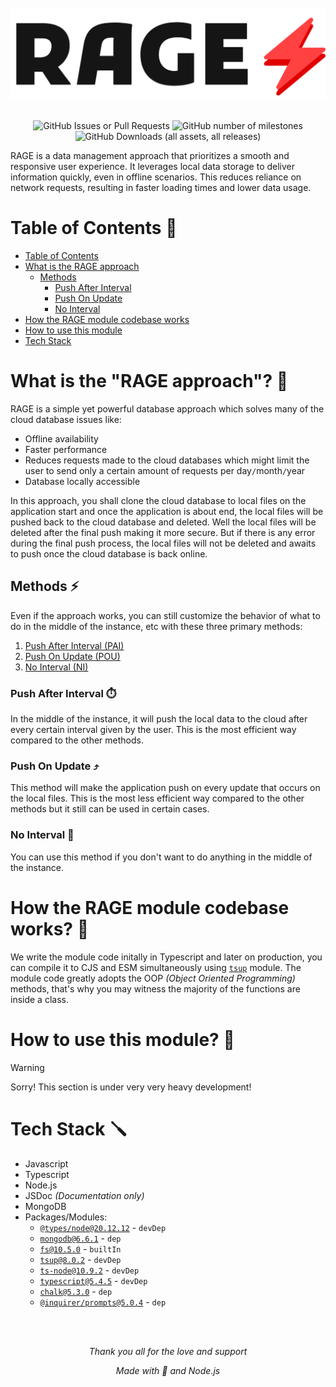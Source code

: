 <br>

<div align='center'>
  <picture>
    <source media="(prefers-color-scheme: dark)" srcset="./img_for_docs/RAGE-default.png">
    <img src="./img_for_docs/RAGE-default-dark.png" alt="RAGE">
  </picture>
</div>

<br>

<div align='center'>

![GitHub Issues or Pull Requests](https://img.shields.io/github/issues/Maghish/RAGE?style=for-the-badge)
![GitHub number of milestones](https://img.shields.io/github/milestones/open/Maghish/RAGE?style=for-the-badge)
![GitHub Downloads (all assets, all releases)](https://img.shields.io/github/downloads/Maghish/RAGE/total?style=for-the-badge)

</div>

RAGE is a data management approach that prioritizes a smooth and responsive user experience. It leverages local data storage to deliver information quickly, even in offline scenarios. This reduces reliance on network requests, resulting in faster loading times and lower data usage.

<!-- 1. How it works?
1. Tech stack
2. More about the RAGE approach and the 3 methods (PAI, POU, NI)
3. Mention the user to read contributing.md and code_of_conduct.md -->

# Table of Contents 📃

- [Table of Contents](#table-of-contents-)
- [What is the RAGE approach](#what-is-the-rage-approach-)
  - [Methods](#methods-)
    - [Push After Interval](#push-after-interval-️)
    - [Push On Update](#push-on-update-️)
    - [No Interval](#no-interval-️)
- [How the RAGE module codebase works](#how-the-rage-module-codebase-works-)
- [How to use this module](#how-to-use-this-module-)
- [Tech Stack](#tech-stack-)

# What is the "RAGE approach"? 🤔

RAGE is a simple yet powerful database approach which solves many of the cloud database issues like:

- Offline availability
- Faster performance
- Reduces requests made to the cloud databases which might limit the user to send only a certain amount of requests per day`/`month`/`year
- Database locally accessible

In this approach, you shall clone the cloud database to local files on the application start and once the application is about end, the local files will be pushed back to the cloud database and deleted. Well the local files will be deleted after the final push making it more secure. But if there is any error during the final push process, the local files will not be deleted and awaits to push once the cloud database is back online.

## Methods ⚡

Even if the approach works, you can still customize the behavior of what to do in the middle of the instance, etc with these three primary methods:

1. [Push After Interval (PAI)](#push-after-interval)
2. [Push On Update (POU)](#push-on-update)
3. [No Interval (NI)](#no-interval)

### Push After Interval ⏱️

In the middle of the instance, it will push the local data to the cloud after every certain interval given by the user. This is the most efficient way compared to the other methods.

### Push On Update ⤴️

This method will make the application push on every update that occurs on the local files. This is the most less efficient way compared to the other methods but it still can be used in certain cases.

### No Interval 🔄️

You can use this method if you don't want to do anything in the middle of the instance.

# How the RAGE module codebase works? 👀

We write the module code initally in Typescript and later on production, you can compile it to CJS and ESM simultaneously using [`tsup`](https://www.npmjs.com/package/tsup) module. The module code greatly adopts the OOP _(Object Oriented Programming)_ methods, that's why you may witness the majority of the functions are inside a class.

# How to use this module? 🤔

> [!WARNING]
> Sorry! This section is under very very heavy development!

# Tech Stack 🪛

- Javascript
- Typescript
- Node.js
- JSDoc _(Documentation only)_
- MongoDB
- Packages/Modules:
  - [`@types/node@20.12.12`](https://www.npmjs.com/package/@types/node) - `devDep`
  - [`mongodb@6.6.1`](https://www.npmjs.com/package/mongodb) - `dep`
  - [`fs@10.5.0`](https://nodejs.org/api/fs.html) - `builtIn`
  - [`tsup@8.0.2`](https://www.npmjs.com/package/tsup) - `devDep`
  - [`ts-node@10.9.2`](https://www.npmjs.com/package/ts-node) - `devDep`
  - [`typescript@5.4.5`](https://www.npmjs.com/package/typescript) - `devDep`
  - [`chalk@5.3.0`](https://www.npmjs.com/package/chalk) - `dep`
  - [`@inquirer/prompts@5.0.4`](https://www.npmjs.com/package/inquirer) - `dep`

<br>
<br>

<div align="center">

_Thank you all for the love and support_

_Made with 💢 and Node.js_

</div>
